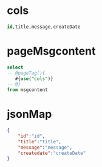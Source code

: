 cols
===
```sql
id,title,message,createDate
```


pageMsgcontent
===
```sql
select
-- @pageTag(){
   #{use("cols")}
-- @}
from msgcontent
```


jsonMap
===
```json
{
    "id":"id",
    "title":"title",
    "message":"message",
    "createdate":"createDate"
}
```